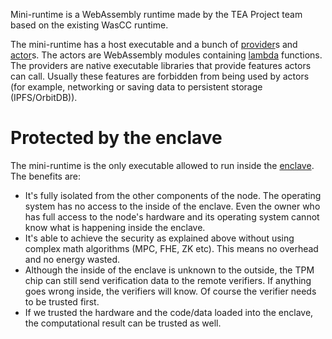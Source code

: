 Mini-runtime is a WebAssembly runtime made by the TEA Project team based on the existing WasCC runtime.

The mini-runtime has a host executable and a bunch of [provider](provider.md)s and [actor](actor.md)s. The actors are WebAssembly modules containing [lambda](https://en.wikipedia.org/wiki/Lambda_calculus) functions. The providers are native executable libraries that provide features actors can call. Usually these features are forbidden from being used by actors (for example, networking or saving data to persistent storage (IPFS/OrbitDB)).

# Protected by the enclave

The mini-runtime is the only executable allowed to run inside the [enclave](enclave.md). The benefits are:

* It's fully isolated from the other components of the node. The operating system has no access to the inside of the enclave. Even the owner who has full access to the node's hardware and its operating system cannot know what is happening inside the enclave.
* It's able to achieve the security as explained above without using complex math algorithms (MPC, FHE, ZK etc). This means no overhead and no energy wasted.
* Although the inside of the enclave is unknown to the outside, the TPM chip can still send verification data to the remote verifiers. If anything goes wrong inside, the verifiers will know. Of course the verifier needs to be trusted first. 
* If we trusted the hardware and the code/data loaded into the enclave, the computational result can be trusted as well.
